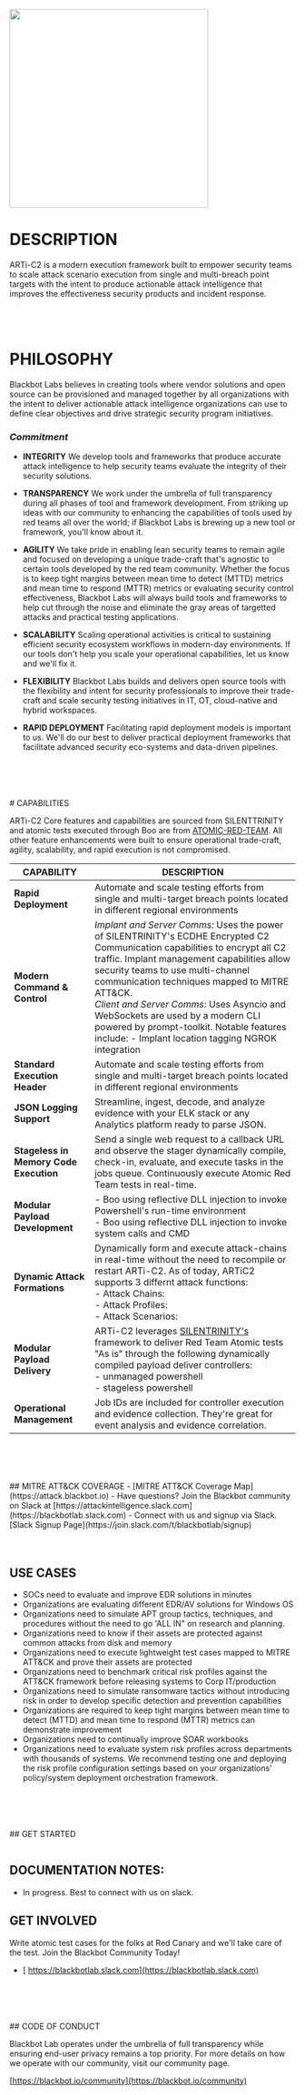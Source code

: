 <p><img src="https://blackbot.io/wp-content/uploads/2020/11/artic_c2_logo_red_v1-e1606038603815.png" width="350px" /></p>

# DESCRIPTION

ARTi-C2 is a modern execution framework built to empower security teams to scale attack scenario execution from single and multi-breach point targets with the intent to produce actionable attack intelligence that improves the effectiveness security products and incident response.
</br>
</br>
</br>
</br>
# PHILOSOPHY

Blackbot Labs believes in creating tools where vendor solutions and open source can be provisioned and managed together by all organizations with the intent to deliver actionable attack intelligence organizations can use to define clear objectives and drive strategic security program initiatives.

### *Commitment*

- **INTEGRITY** 
We develop tools and frameworks that produce accurate attack intelligence to help security teams evaluate the integrity of their security solutions.

- **TRANSPARENCY**
We work under the umbrella of full transparency during all phases of tool and framework development. From striking up ideas with our community to enhancing the capabilities of tools used by red teams all over the world; if Blackbot Labs is brewing up a new tool or framework, you'll know about it.


- **AGILITY**
We take pride in enabling lean security teams to remain agile and focused on developing a unique trade-craft that's agnostic to certain tools developed by the red team community. Whether the focus is to keep tight margins between mean time to detect \(MTTD\) metrics and mean time to respond \(MTTR\) metrics or evaluating security control effectiveness, Blackbot Labs will always build tools and frameworks to help cut through the noise and eliminate the gray areas of targetted attacks and practical testing applications.


- **SCALABILITY**
Scaling operational activities is critical to sustaining efficient security ecosystem workflows in modern-day environments. If our tools don't help you scale your operational capabilities, let us know and we'll fix it. 


- **FLEXIBILITY**
Blackbot Labs builds and delivers open source tools with the flexibility and intent for security professionals to improve their trade-craft and scale security testing initiatives in IT, OT, cloud-native and hybrid workspaces.


- **RAPID DEPLOYMENT**
Facilitating rapid deployment models is important to us. We'll do our best to deliver practical deployment frameworks that facilitate advanced security eco-systems and data-driven pipelines. 
</br>
</br>
</br>
</br>
# CAPABILITIES

ARTi-C2 Core features and capabilities are sourced from SILENTTRINITY and atomic tests executed through Boo are from [ATOMIC-RED-TEAM](https://github.com/redcanaryco/atomic-red-team). All other feature enhancements were built to ensure operational trade-craft, agility, scalability, and rapid execution is not compromised.


| CAPABILITY | DESCRIPTION |
| ------ | ------ |
| **Rapid Deployment** | Automate and scale testing efforts from single and multi-target breach points located in different regional environments
| **Modern Command & Control** | *Implant and Server Comms:* Uses the power of SILENTRINITY's ECDHE Encrypted C2 Communication capabilities to encrypt all C2 traffic. Implant management capabilities allow security teams to use multi-channel communication techniques mapped to MITRE ATT&CK. </br>*Client and Server Comms*: Uses Asyncio and WebSockets are used by a modern CLI powered by prompt-toolkit. Notable features include:     - Implant location tagging NGROK integration 
| **Standard Execution Header** | Automate and scale testing efforts from single and multi-target breach points located in different regional environments
| **JSON Logging Support** | Streamline, ingest, decode, and analyze evidence with your ELK stack or any Analytics platform ready to parse JSON.
| **Stageless in Memory Code Execution** | Send a single web request to a callback URL and observe the stager dynamically compile, check-in, evaluate, and execute tasks in the jobs queue. Continuously execute Atomic Red Team tests in real-time.
| **Modular Payload Development** |     - Boo using reflective DLL injection to invoke Powershell's  run-time environment</br> - Boo using reflective DLL injection to invoke system calls and CMD
| **Dynamic Attack Formations** | Dynamically form and execute attack-chains in real-time without the need to recompile or restart ARTi-C2. As of today, ARTiC2 supports 3 differnt attack functions:</br>    - Attack Chains:</br>- Attack Profiles:</br>- Attack Scenarios:
| **Modular Payload Delivery** | ARTi-C2 leverages [SILENTRINITY's](https://github.com/byt3bl33d3r/SILENTTRINITY) framework to deliver Red Team Atomic tests "As is" through the following dynamically compiled payload deliver controllers:</br>- unmanaged powershell</br>- stageless powershell
| **Operational Management** | Job IDs are included for controller execution and evidence collection. They're great for event analysis and evidence correlation. 
</br>
</br>
</br>
</br>
## MITRE ATT&CK COVERAGE
- [MITRE ATT&CK Coverage Map](https://attack.blackbot.io)
- Have questions? Join the Blackbot community on Slack at [https://attackintelligence.slack.com](https://blackbotlab.slack.com)
- Connect with us and signup via Slack. [Slack Signup Page](https://join.slack.com/t/blackbotlab/signup) 
</br>
</br>
</br>



## USE CASES 
- SOCs need to evaluate and improve EDR solutions in minutes
- Organizations are evaluating different EDR/AV solutions for Windows OS
- Organizations need to simulate APT group tactics, techniques, and procedures without the need to go 'ALL IN" on research and planning.
- Organizations need to know if their assets are protected against common attacks from disk and memory
- Organizations need to execute lightweight test cases mapped to MITRE ATT&CK and prove their assets are protected
- Organizations need to benchmark critical risk profiles against the ATT&CK framework before releasing systems to Corp IT/production
- Organizations need to simulate ransomware tactics without introducing risk in order to develop specific detection and prevention capabilities
- Organizations are required to keep tight margins between mean time to detect \(MTTD\) and mean time to respond \(MTTR\) metrics can demonstrate improvement
- Organizations need to continually improve SOAR workbooks
- Organizations need to evaluate system risk profiles across departments with thousands of systems. We recommend testing one and deploying the risk profile configuration settings based on your organizations' policy/system deployment orchestration framework. 
</br>
</br>
</br>
</br>
## GET STARTED

```- In progress. Best to connect with us on slack.  
```

## DOCUMENTATION NOTES:
- In progress. Best to connect with us on slack. 

## GET INVOLVED
Write atomic test cases for the folks at Red Canary and we'll take care of the test.
Join the Blackbot Community Today!
- [ https://blackbotlab.slack.com](https://blackbotlab.slack.com)
</br>
</br>
</br>
</br>
## CODE OF CONDUCT

Blackbot Lab operates under the umbrella of full transparency while ensuring end-user privacy remains a top priority. For more details on how we operate with our community, visit our community page.

[https://blackbot.io/community](https://blackbot.io/community)

